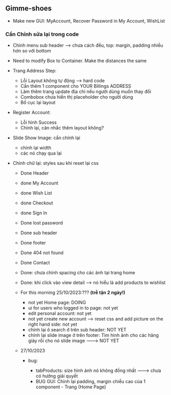 ## Gimme-shoes
- Make new GUI: MyAccount, Recover Password in My Account, WishList 

### Cần Chỉnh sửa lại trong code
- Chỉnh menu sub header --> chưa cách đều, top: margin, padding nhiều hơn so với bottom
- Need to modify Box to Container. Make the distances the same
- Trang Address Step:
    + Lỗi Layout không tự động --> hard code
    + Cần thêm 1 component cho YOUR Billings ADDRESS
    + Làm thêm trang update địa chỉ nếu người dùng muốn thay đổi
    + Combobox chưa hiển thị placeholder cho người dùng
    + Bố cục lại layout
- Register Account:
    + Lỗi hình Success
    + Chỉnh lại, cân nhắc thêm layout không?
- Slide Show Image: cần chỉnh lại
    + chỉnh lại width
    + các nó chạy qua lại

- Chỉnh chữ lại: styles sau khi reset lại css
    - Done Header 
    - done My Account
    - done Wish List
    - done Checkout
    - done Sign In
    - Done lost password
    - Done sub header
    - Done footer
    - Done 404 not found
    - Done Contact
    - Done: chưa chỉnh spacing cho các ảnh tại trang home
    - Done: khi click vào view detail --> nó hiểu là add products to wishlist

    - For this morning 25/10/2023:??? **(trễ tận 2 ngày!)**
        + not yet Home page: DOING
        + ui for users who logged in to page: not yet
        + edit personal account: not yet
        + not yet create new account --> reset css and add picture on the right hand side: not yet
        + chỉnh lại ô search ở trên sub header: NOT YET
        + chỉnh lại slide image ở trên footer: Tìm hình ảnh cho các hãng giày rồi cho nó slide image ---> NOT YET


    - 27/10/2023
        - bug:
            
            + tabProducts: size hình ảnh nó không đồng nhất ---> chưa có hướng giải quyết
            + BUG GUI: Chỉnh lại padding, margin chiều cao của 1 component - Trang (Home Page)
        